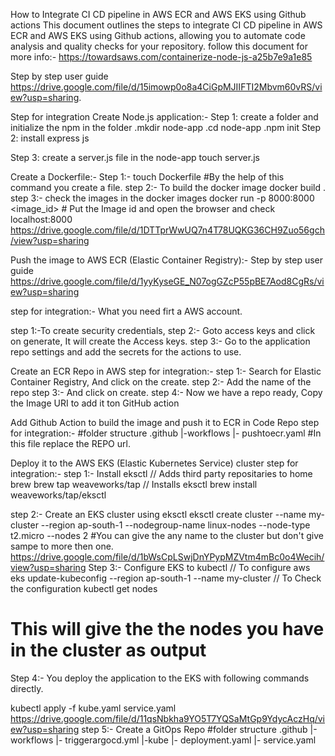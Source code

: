 How to Integrate CI CD pipeline in AWS ECR and AWS EKS using Github actions
This document outlines the steps to integrate CI CD pipeline in AWS ECR and AWS EKS using Github actions, allowing you to automate code analysis and quality checks for your repository.
follow this document for more info:- https://towardsaws.com/containerize-node-js-a25b7e9a1e85

Step by step user guide https://drive.google.com/file/d/15imowp0o8a4CiGpMJIIFTI2Mbvm60vRS/view?usp=sharing.

Step for integration
Create Node.js application:- 
Step 1: create a folder and initialize the npm in the folder
          .mkdir node-app
          .cd node-app
          .npm init
Step 2: install express js

Step 3: create a server.js file in the node-app 
        touch server.js
        
Create a Dockerfile:-
Step 1:- touch Dockerfile #By the help of this command you create a file.
step 2:- To build the docker image
          docker build .
step 3:- check the images in the
          docker images
          docker run -p 8000:8000 <image_id> # Put the Image id and open the browser and check localhost:8000
          https://drive.google.com/file/d/1DTTprWwUQ7n4T78UQKG36CH9Zuo56gch/view?usp=sharing

Push the image to AWS ECR (Elastic Container Registry):- 
Step by step user guide https://drive.google.com/file/d/1yyKyseGE_N07ogGZcP55pBE7Aod8CgRs/view?usp=sharing

step for integration:-
What you need firt a AWS account.

step 1:-To create security credentials,
step 2:- Goto access keys and click on generate, It will create the Access keys.
step 3:- Go to the application repo settings and add the secrets for the actions to use.


Create an ECR Repo in AWS
step for integration:- 
step 1:- Search for Elastic Container Registry, And click on the create.
step 2:- Add the name of the repo
step 3:- And click on create.
step 4:- Now we have a repo ready, Copy the Image URI to add it ton GitHub action


Add Github Action to build the image and push it to ECR in Code Repo
step for integration:- 
#folder structure
.github
|-workflows
      |- pushtoecr.yaml #In this file replace the REPO url.



Deploy it to the AWS EKS (Elastic Kubernetes Service) cluster
step for integration:- 
step 1:- Install eksctl
// Adds third party repositaries to home brew
brew tap weaveworks/tap
// Installs eksctl
brew install weaveworks/tap/eksctl

step 2:-  Create an EKS cluster using eksctl
eksctl create cluster --name my-cluster --region ap-south-1 --nodegroup-name linux-nodes  --node-type t2.micro --nodes 2
#You can give the any name to the cluster but don't give sampe to more then one.
https://drive.google.com/file/d/1bWsCpLSwjDnYPypMZVtm4mBc0o4Wecih/view?usp=sharing
Step 3:- Configure EKS to kubectl
// To configure
aws eks update-kubeconfig --region ap-south-1 --name my-cluster
// To Check the configuration 
kubectl get nodes
# This will give the the nodes you have in the cluster as output

Step 4:- You deploy the application to the EKS with following commands directly.

kubectl apply -f  kube.yaml service.yaml
https://drive.google.com/file/d/11qsNbkha9YO5T7YQSaMtGp9YdycAczHq/view?usp=sharing
step 5:- Create a GitOps Repo
#folder structure
.github
|-workflows
      |- triggerargocd.yml
|-kube
   |- deployment.yaml
   |- service.yaml
   
   
   
   
   

